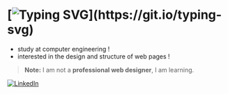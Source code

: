 # [![Typing SVG](https://readme-typing-svg.demolab.com?font=Caveat&weight=700&size=36&duration=2500&pause=1500&color=27A443AC&background=47D0FF00&width=435&lines=hello+there+%2C+i'm+Arman+.;frontend+Designer+%2F+Developer+.)](https://git.io/typing-svg)
* study at computer engineering !
* interested in the design and structure of web pages !
> **Note:** I am not a **professional web designer**, I am learning.



<a href="https://www.linkedin.com/in/arman-tabibzade-tehrani-00b414220">![LinkedIn](https://img.shields.io/badge/LinkedIn-0077B5?style=for-the-badge&logo=linkedin&logoColor=white)</a>
